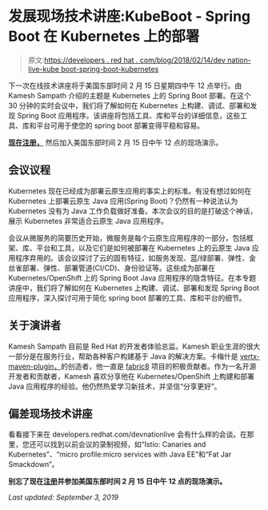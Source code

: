 # 发展现场技术讲座:KubeBoot - Spring Boot 在 Kubernetes 上的部署

> 原文:[https://developers . red hat . com/blog/2018/02/14/dev nation-live-kube boot-spring-boot-kubernetes](https://developers.redhat.com/blog/2018/02/14/devnation-live-kubeboot-spring-boot-kubernetes)

下一次在线技术讲座将于美国东部时间 2 月 15 日星期四中午 12 点举行。由 Kamesh Sampath 介绍的主题是 Kubernetes 上的 Spring Boot 部署。在这个 30 分钟的实时会议中，我们将了解如何在 Kubernetes 上构建、调试、部署和发现 Spring Boot 应用程序。该讲座将包括工具、库和平台的详细信息，这些工具、库和平台可用于使您的 spring boot 部署变得平稳和容易。

**[现在注册，](https://onlinexperiences.com/Launch/QReg/ShowKey=47991&AffiliateData=blog)** 然后加入美国东部时间 2 月 15 日中午 12 点的现场演示。

## 会议议程

Kubernetes 现在已经成为部署云原生应用的事实上的标准。有没有想过如何在 Kubernetes 上部署云原生 Java 应用(Spring Boot)？仍然有一种说法认为 Kubernetes 没有为 Java 工作负载做好准备。本次会议的目的是打破这个神话，展示 Kubernetes 非常适合云原生 Java 应用程序。

会议从微服务的简要历史开始，微服务是每个云原生应用程序的一部分，包括框架、库、平台和工具，以及它们是如何被部署在 Kubernetes 上的云原生 Java 应用程序弃用的。该会议探讨了云的固有特征，如服务发现、蓝/绿部署、弹性、金丝雀部署、弹性、部署管道(CI/CD)、身份验证等。这些成为部署在 Kubernetes/OpenShift 上的 Spring Boot Java 应用程序的隐含特征。在本专题讲座中，我们将了解如何在 Kubernetes 上构建、调试、部署和发现 Spring Boot 应用程序，深入探讨可用于简化 spring boot 部署的工具、库和平台的细节。

## 关于演讲者

Kamesh Sampath 目前是 Red Hat 的开发者体验总监。Kamesh 职业生涯的很大一部分是在服务行业，帮助各种客户构建基于 Java 的解决方案。卡梅什是 [vertx-maven-plugin，](https://vmp.fabric8.io)的创造者，他一直是 [fabric8](http://fabric8.io/) 项目的积极贡献者。作为一名开源开发者和贡献者，Kamesh 喜欢分享他在 Kubernetes/OpenShift 上构建和部署 Java 应用程序的经验。他仍然热爱学习新技术，并坚信“分享更好”。

## 偏差现场技术讲座

看看接下来在 developers.redhat.com/devnationlive 会有什么样的会谈。在那里，您还可以找到以前会议的录制视频，如“Istio: Canaries and Kubernetes”、“micro profile:micro services with Java EE”和“Fat Jar Smackdown”。

**别忘了现在[注册](https://onlinexperiences.com/Launch/QReg/ShowKey=47991&AffiliateData=blog)并参加美国东部时间 2 月 15 日中午 12 点的现场演示。**

*Last updated: September 3, 2019*